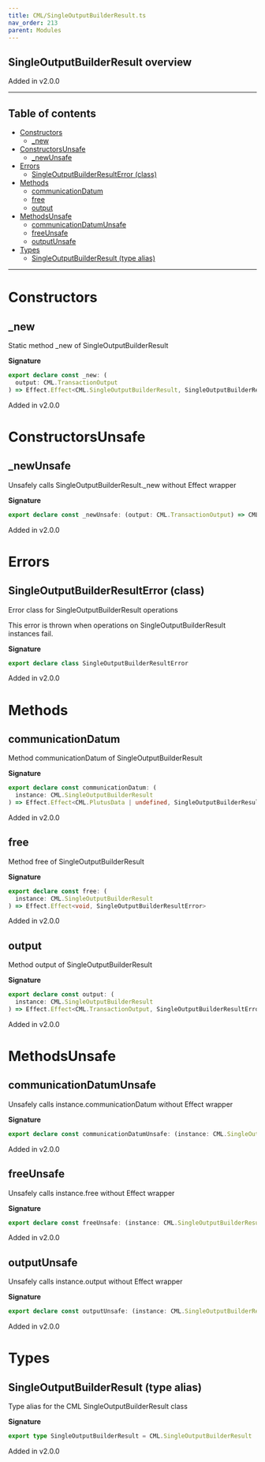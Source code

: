 ```yaml
---
title: CML/SingleOutputBuilderResult.ts
nav_order: 213
parent: Modules
---
```


## SingleOutputBuilderResult overview

Added in v2.0.0

---

<h2 class="text-delta">Table of contents</h2>

- [Constructors](#constructors)
  - [\_new](#_new)
- [ConstructorsUnsafe](#constructorsunsafe)
  - [\_newUnsafe](#_newunsafe)
- [Errors](#errors)
  - [SingleOutputBuilderResultError (class)](#singleoutputbuilderresulterror-class)
- [Methods](#methods)
  - [communicationDatum](#communicationdatum)
  - [free](#free)
  - [output](#output)
- [MethodsUnsafe](#methodsunsafe)
  - [communicationDatumUnsafe](#communicationdatumunsafe)
  - [freeUnsafe](#freeunsafe)
  - [outputUnsafe](#outputunsafe)
- [Types](#types)
  - [SingleOutputBuilderResult (type alias)](#singleoutputbuilderresult-type-alias)

---

# Constructors

## \_new

Static method \_new of SingleOutputBuilderResult

**Signature**

```ts
export declare const _new: (
  output: CML.TransactionOutput
) => Effect.Effect<CML.SingleOutputBuilderResult, SingleOutputBuilderResultError>
```

Added in v2.0.0

# ConstructorsUnsafe

## \_newUnsafe

Unsafely calls SingleOutputBuilderResult.\_new without Effect wrapper

**Signature**

```ts
export declare const _newUnsafe: (output: CML.TransactionOutput) => CML.SingleOutputBuilderResult
```

Added in v2.0.0

# Errors

## SingleOutputBuilderResultError (class)

Error class for SingleOutputBuilderResult operations

This error is thrown when operations on SingleOutputBuilderResult instances fail.

**Signature**

```ts
export declare class SingleOutputBuilderResultError
```

Added in v2.0.0

# Methods

## communicationDatum

Method communicationDatum of SingleOutputBuilderResult

**Signature**

```ts
export declare const communicationDatum: (
  instance: CML.SingleOutputBuilderResult
) => Effect.Effect<CML.PlutusData | undefined, SingleOutputBuilderResultError>
```

Added in v2.0.0

## free

Method free of SingleOutputBuilderResult

**Signature**

```ts
export declare const free: (
  instance: CML.SingleOutputBuilderResult
) => Effect.Effect<void, SingleOutputBuilderResultError>
```

Added in v2.0.0

## output

Method output of SingleOutputBuilderResult

**Signature**

```ts
export declare const output: (
  instance: CML.SingleOutputBuilderResult
) => Effect.Effect<CML.TransactionOutput, SingleOutputBuilderResultError>
```

Added in v2.0.0

# MethodsUnsafe

## communicationDatumUnsafe

Unsafely calls instance.communicationDatum without Effect wrapper

**Signature**

```ts
export declare const communicationDatumUnsafe: (instance: CML.SingleOutputBuilderResult) => CML.PlutusData | undefined
```

Added in v2.0.0

## freeUnsafe

Unsafely calls instance.free without Effect wrapper

**Signature**

```ts
export declare const freeUnsafe: (instance: CML.SingleOutputBuilderResult) => void
```

Added in v2.0.0

## outputUnsafe

Unsafely calls instance.output without Effect wrapper

**Signature**

```ts
export declare const outputUnsafe: (instance: CML.SingleOutputBuilderResult) => CML.TransactionOutput
```

Added in v2.0.0

# Types

## SingleOutputBuilderResult (type alias)

Type alias for the CML SingleOutputBuilderResult class

**Signature**

```ts
export type SingleOutputBuilderResult = CML.SingleOutputBuilderResult
```

Added in v2.0.0
